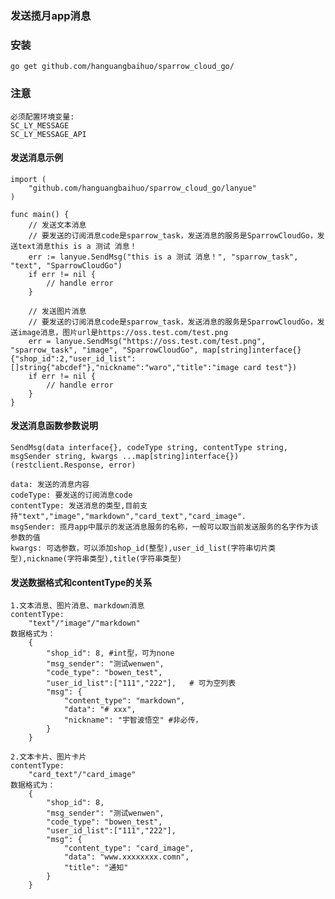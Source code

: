 ### 发送揽月app消息

### 安装

    go get github.com/hanguangbaihuo/sparrow_cloud_go/

### 注意

    必须配置环境变量:
    SC_LY_MESSAGE
    SC_LY_MESSAGE_API

#### 发送消息示例

    import (
        "github.com/hanguangbaihuo/sparrow_cloud_go/lanyue"
    )

    func main() {
        // 发送文本消息
        // 要发送的订阅消息code是sparrow_task，发送消息的服务是SparrowCloudGo，发送text消息this is a 测试 消息！
        err := lanyue.SendMsg("this is a 测试 消息！", "sparrow_task", "text", "SparrowCloudGo")
        if err != nil {
            // handle error
        }

        // 发送图片消息
        // 要发送的订阅消息code是sparrow_task，发送消息的服务是SparrowCloudGo，发送image消息，图片url是https://oss.test.com/test.png
        err = lanyue.SendMsg("https://oss.test.com/test.png", "sparrow_task", "image", "SparrowCloudGo", map[string]interface{}{"shop_id":2,"user_id_list":[]string{"abcdef"},"nickname":"waro","title":"image card test"})
        if err != nil {
            // handle error
        }
    }

#### 发送消息函数参数说明

    SendMsg(data interface{}, codeType string, contentType string, msgSender string, kwargs ...map[string]interface{}) (restclient.Response, error)

    data: 发送的消息内容
    codeType: 要发送的订阅消息code
    contentType: 发送消息的类型,目前支持"text","image","markdown","card_text","card_image".
    msgSender: 揽月app中展示的发送消息服务的名称，一般可以取当前发送服务的名字作为该参数的值
    kwargs: 可选参数，可以添加shop_id(整型),user_id_list(字符串切片类型),nickname(字符串类型),title(字符串类型)

#### 发送数据格式和contentType的关系

    1.文本消息、图片消息、markdown消息
    contentType:
        "text"/"image"/"markdown"
    数据格式为：
        {
            "shop_id": 8, #int型，可为none
            "msg_sender": "测试wenwen",
            "code_type": "bowen_test",
            "user_id_list":["111","222"],   # 可为空列表
            "msg": {
                "content_type": "markdown",
                "data": "# xxx",
                "nickname": "宇智波悟空" #非必传，
            }
        }

    2.文本卡片、图片卡片
    contentType:
        "card_text"/"card_image"
    数据格式为：
        {
            "shop_id": 8,
            "msg_sender": "测试wenwen",
            "code_type": "bowen_test",
            "user_id_list":["111","222"],
            "msg": {
                "content_type": "card_image",
                "data": "www.xxxxxxxx.comn",
                "title": "通知"
            }
        }